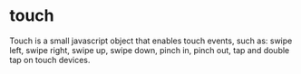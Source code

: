touch
=====

Touch is a small javascript object that enables touch events, such as: swipe left, swipe right, swipe up, swipe down,  pinch in, pinch out, tap and double tap on touch devices.
